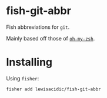 # fish-git-abbr
Fish abbreviations for `git`.

Mainly based off those of [`oh-my-zsh`](https://github.com/robbyrussell/oh-my-zsh/wiki/Cheatsheet#git).

# Installing

Using `fisher`:

```fish
fisher add lewisacidic/fish-git-abbr
```


